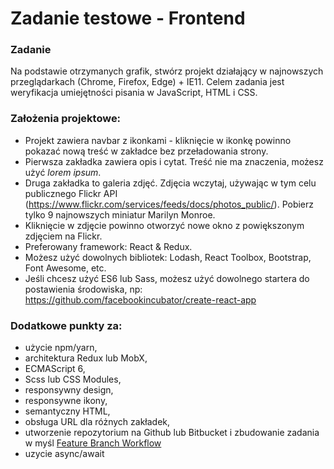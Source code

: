 # Zadanie testowe - Frontend

### Zadanie
Na podstawie otrzymanych grafik, stwórz projekt działający w najnowszych przeglądarkach (Chrome, Firefox, Edge) + IE11. Celem zadania jest weryfikacja umiejętności pisania w JavaScript, HTML i CSS.

### Założenia projektowe:
* Projekt zawiera navbar z ikonkami - kliknięcie w ikonkę powinno pokazać nową treść w zakładce bez przeładowania strony.
* Pierwsza zakładka zawiera opis i cytat. Treść nie ma znaczenia, możesz użyć *lorem ipsum*.
* Druga zakładka to galeria zdjęć. Zdjęcia wczytaj, używając w tym celu publicznego Flickr API (https://www.flickr.com/services/feeds/docs/photos_public/). Pobierz tylko 9 najnowszych miniatur Marilyn Monroe.
* Kliknięcie w zdjęcie powinno otworzyć nowe okno z powiększonym zdjęciem na Flickr.
* Preferowany framework: React & Redux. 
* Możesz użyć dowolnych bibliotek: Lodash, React Toolbox, Bootstrap, Font Awesome, etc.
* Jeśli chcesz użyć ES6 lub Sass, możesz użyć dowolnego startera do postawienia środowiska, np: https://github.com/facebookincubator/create-react-app

### Dodatkowe punkty za:
* użycie npm/yarn,
* architektura Redux lub MobX,
* ECMAScript 6,
* Scss lub CSS Modules,
* responsywny design,
* responsywne ikony,
* semantyczny HTML,
* obsługa URL dla różnych zakładek,
* utworzenie repozytorium na Github lub Bitbucket i zbudowanie zadania w myśl [Feature Branch Workflow](https://www.atlassian.com/git/tutorials/comparing-workflows/feature-branch-workflow)
* uzycie async/await